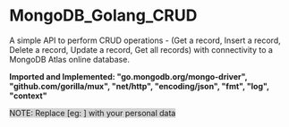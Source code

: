 # MongoDB_Golang_CRUD

A simple API to perform CRUD operations - (Get a record, Insert a record, Delete a record, Update a record, Get all records) with connectivity to a MongoDB Atlas online database.

**Imported and Implemented: "go.mongodb.org/mongo-driver", "github.com/gorilla/mux", "net/http", "encoding/json", "fmt", "log", "context"**

<span style="background-color: #D3D3D3">NOTE: Replace <data> [eg: <username>] with your personal data</span>
